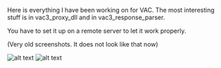 Here is everything I have been working on for VAC.
The most interesting stuff is in vac3_proxy_dll and in vac3_response_parser.

You have to set it up on a remote server to let it work properly.

(Very old screenshots. It does not look like that now)

![alt text](http://i.epvpimg.com/4l1Teab.png)
![alt text](http://i.epvpimg.com/GYLrfab.png)
